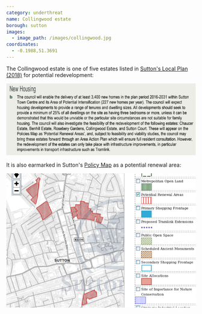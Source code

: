 ```yaml
---
category: underthreat
name: Collingwood estate
borough: sutton
images:
  - image_path: /images/collingwood.jpg
coordinates: 
  - -0.1988,51.3691
---
```

The Collingwood estate is one of five estates listed in [Sutton's Local Plan (2018)](https://drive.google.com/file/d/1MdX6GlaHDoBdG6CTsvjFaIuPtIa9id5O/view) for potential redevelopment:

![](/images/suttonplan.png)

It is also earmarked in Sutton's [Policy Map](http://sutton.addresscafe.com/app/exploreit/) as a potential renewal area:

![](/images/suttonpolicymap.png)

